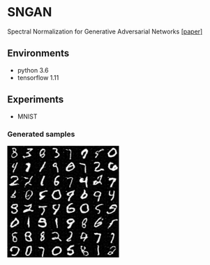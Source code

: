 # SNGAN
Spectral Normalization for Generative Adversarial Networks
[[paper]](https://arxiv.org/abs/1802.05957)  

## Environments
* python 3.6
* tensorflow 1.11

## Experiments
* MNIST

### Generated samples
<img src="assets/mnist.png">
